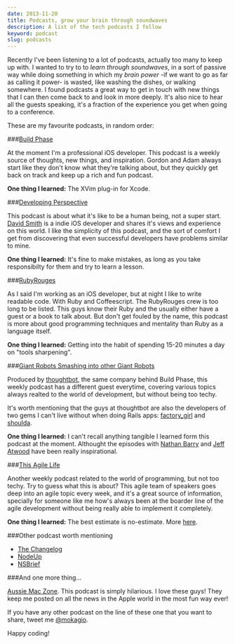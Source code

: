 ```yaml
---
date: 2013-11-20
title: Podcasts, grow your brain through soundwaves
description: A list of the tech podcasts I follow
keyword: podcast
slug: podcasts
---
```


Recently I've been listening to a lot of podcasts, actually too many to keep up with. I wanted to try to to _learn through soundwaves_, in a sort of passive way while doing something in which my _brain power_ -if we want to go as far as calling it power- is wasted, like washing the dishes, or walking somewhere. I found podcasts a great way to get in touch with new things that I can then come back to and look in more deeply. It's also nice to hear all the guests speaking, it's a fraction of the experience you get when going to a conference.

These are my favourite podcasts, in random order:

###[Build Phase]

At the moment I'm a professional iOS developer. This podcast is a weekly source of thoughts, new things, and inspiration. Gordon and Adam always start like they don't know what they're talking about, but they quickly get back on track and keep up a rich and fun podcast.

**One thing I learned:** The XVim plug-in for Xcode.

###[Developing Perspective]

This podcast is about what it's like to be a human being, not a super start. [David Smith] is a indie iOS developer and shares it's views and experience on this world. I like the simplicity of this podcast, and the sort of comfort I get from discovering that even successful developers have problems similar to mine.

**One thing I learned:** It's fine to make mistakes, as long as you take responsibilty for them and try to learn a lesson.

###[RubyRouges] 

As I said I'm working as an iOS developer, but at night I like to write readable code. With Ruby and Coffeescript. The RubyRouges crew is too long to be listed. This guys know their Ruby and the usually either have a guest or a book to talk about. But don't get fouled by the name, this podcast is more about good programming techniques and mentality than Ruby as a language itself.

**One thing I learned:** Getting into the habit of spending 15-20 minutes a day on "tools sharpening".

###[Giant Robots Smashing into other Giant Robots]

Produced by [thoughtbot], the same company behind Build Phase, this weekly podcast has a different guest everytime, covering various topics always realted to the world of development, but without being too techy. 

It's worth mentioning that the guys at thoughtbot are also the developers of two gems I can't live without when doing Rails apps: [factory_girl] and [shoulda].

**One thing I learned:** I can't recall anything tangible I learned form this podcast at the moment. Althought the episodes with [Nathan Barry] and [Jeff Atwood] have been really inspirational.

###[This Agile Life]

Another weekly podcast related to the world of programming, but not too techy. Try to guess what this is about? This agile team of speakers goes deep into an agile topic every week, and it's a great source of information, specially for someone like me how's always been at the boarder line of the agile development without being really able to implement it completely.

**One thing I learned:** The best estimate is no-estimate. More [here](http://www.thisagilelife.com/?p=494).

###Other podcast worth mentioning

* [The Changelog](http://thechangelog.com/podcast/)
* [NodeUp](http://nodeup.com/)
* [NSBrief](http://nsbrief.com/)

###And one more thing...

[Aussie Mac Zone]. This podcast is simply hilarious. I love these guys! They keep me posted on all the news in the Apple world in the most fun way ever!

If you have any other podcast on the line of these one that you want to share, tweet me [@mokagio](https://twitter.com/mokagio). 

Happy coding!

[Build Phase]: http://podcasts.thoughtbot.com/buildphase 
[Developing Perspective]: http://developingperspective.com/
[David Smith]: http://twitter.com/_DavidSmith
[RubyRouges]: rubyrogues.com
[Giant Robots Smashing into other Giant Robots]: http://podcasts.thoughtbot.com/giantrobots
[thoughtbot]: http://thoughtbot.com/
[factory_girl]: https://github.com/thoughtbot/factory_girl
[shoulda]: https://github.com/thoughtbot/shoulda
[This Agile Life]: thisagilelife.com
[Nathan Barry]: http://podcasts.thoughtbot.com/giantrobots/72
[Jeff Atwood]: http://podcasts.thoughtbot.com/giantrobots/70
[Aussie Mac Zone]: https://itunes.apple.com/au/podcast/aussie-mac-zone/id269632901
